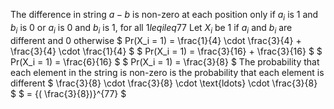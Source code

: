 The difference in string $a-b$ is non-zero at each position only if $a_i$ is 1 and $b_i$ is 0 or $a_i$ is 0 and $b_i$ is 1, for all $1 leq i leq 77$
Let $X_i$ be 1 if $a_i$ and $b_i$ are different and 0 otherwise
$ Pr(X_i = 1) = \frac{1}{4} \cdot \frac{3}{4} + \frac{3}{4} \cdot \frac{1}{4} $
$ Pr(X_i = 1) = \frac{3}{16} + \frac{3}{16} $
$ Pr(X_i = 1) = \frac{6}{16} $
$ Pr(X_i = 1) = \frac{3}{8} $
The probability that each element in the string is non-zero is the probability that each element is different
$ \frac{3}{8} \cdot \frac{3}{8} \cdot \text{ldots} \cdot \frac{3}{8} $
$ = {( \frac{3}{8})}^{77} $
